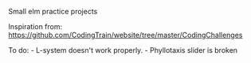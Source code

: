 Small elm practice projects

Inspiration from: https://github.com/CodingTrain/website/tree/master/CodingChallenges

To do: 
    - L-system doesn't work properly.
    - Phyllotaxis slider is broken
